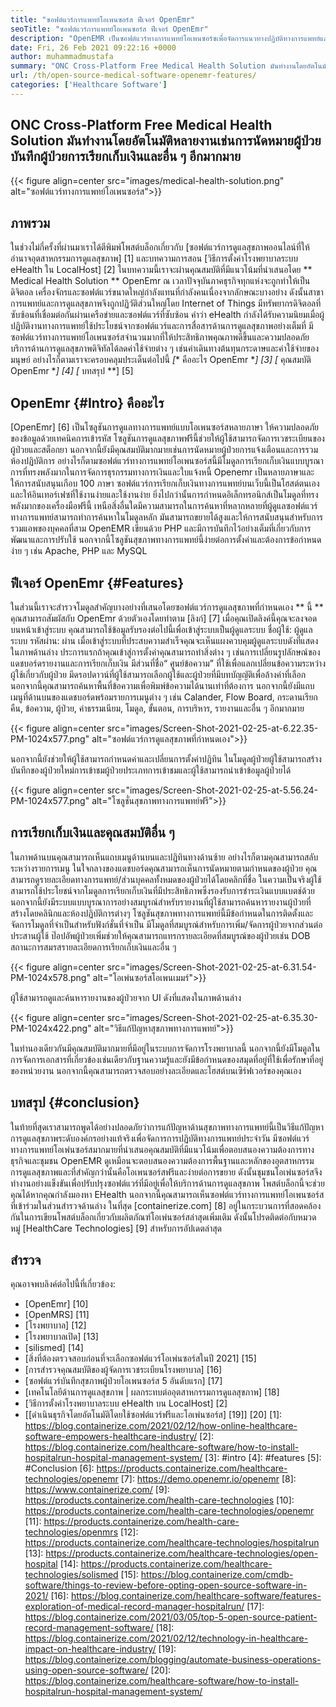 ```yaml
---
title: "ซอฟต์แวร์การแพทย์โอเพนซอร์ส ฟีเจอร์ OpenEmr" 
seoTitle: "ซอฟต์แวร์การแพทย์โอเพนซอร์ส ฟีเจอร์ OpenEmr" 
description: "OpenEMR เป็นซอฟต์แวร์ทางการแพทย์โอเพนซอร์ซเพื่อจัดการแนวทางปฏิบัติทางการแพทย์และทรัพยากร ผ่านโพสต์บล็อกนี้เพื่อเรียนรู้เกี่ยวกับคุณสมบัติที่สำคัญ" 
date: Fri, 26 Feb 2021 09:22:16 +0000
author: muhammadmustafa
summary: "ONC Cross-Platform Free Medical Health Solution มันทำงานโดยอัตโนมัติหลายงานเช่นการนัดหมายผู้ป่วยบันทึกผู้ป่วยการเรียกเก็บเงินและอื่น ๆ อีกมากมาย" 
url: /th/open-source-medical-software-openemr-features/
categories: ['Healthcare Software']
---
```


## ONC Cross-Platform Free Medical Health Solution มันทำงานโดยอัตโนมัติหลายงานเช่นการนัดหมายผู้ป่วยบันทึกผู้ป่วยการเรียกเก็บเงินและอื่น ๆ อีกมากมาย

{{< figure align=center src="images/medical-health-solution.png" alt="ซอฟต์แวร์ทางการแพทย์โอเพนซอร์ส">}}


## ภาพรวม
ในช่วงไม่กี่ครั้งที่ผ่านมาเราได้ตีพิมพ์โพสต์บล็อกเกี่ยวกับ [ซอฟต์แวร์การดูแลสุขภาพออนไลน์ที่ให้อำนาจอุตสาหกรรมการดูแลสุขภาพ] [1] และบทความการสอน [วิธีการตั้งค่าโรงพยาบาลระบบ eHealth ใน LocalHost] [2] ในบทความนี้เราจะผ่านคุณสมบัติที่มีแนวโน้มที่นำเสนอโดย ** Medical Health Solution ** OpenEmr ณ เวลาปัจจุบันภาคธุรกิจทุกแห่งจะถูกทำให้เป็นดิจิตอล เครื่องจักรและซอฟต์แวร์ขนาดใหญ่กำลังแทนที่กำลังคนเนื่องจากลักษณะบางอย่าง ดังนั้นสาขาการแพทย์และการดูแลสุขภาพจึงถูกปฏิวัติส่วนใหญ่โดย Internet of Things มีทรัพยากรดิจิตอลที่ซับซ้อนที่เชื่อมต่อกันผ่านเครือข่ายและซอฟต์แวร์ที่ซับซ้อน คำว่า eHealth กำลังได้รับความนิยมเมื่อผู้ปฏิบัติงานทางการแพทย์ใช้ประโยชน์จากซอฟต์แวร์และการสื่อสารด้านการดูแลสุขภาพอย่างเต็มที่
มีซอฟต์แวร์ทางการแพทย์โอเพนซอร์สจำนวนมากที่ให้ประสิทธิภาพคุณภาพดีขึ้นและความปลอดภัย บริการด้านการดูแลสุขภาพดิจิทัลได้ลดค่าใช้จ่ายต่าง ๆ เช่นค่าเดินทางต้นทุนกระดาษและค่าใช้จ่ายของมนุษย์ อย่างไรก็ตามเราจะครอบคลุมประเด็นต่อไปนี้
  *[** คืออะไร OpenEmr **] [3]
  *[** คุณสมบัติ OpenEmr **] [4]
  *[** บทสรุป **] [5]

## OpenEmr {#Intro} คืออะไร
[OpenEmr] [6] เป็นโซลูชันการดูแลทางการแพทย์แบบโอเพนซอร์สหลายภาษา ให้ความปลอดภัยของข้อมูลด้วยเทคนิคการเข้ารหัส โซลูชันการดูแลสุขภาพฟรีนี้ช่วยให้ผู้ใช้สามารถจัดการเวชระเบียนของผู้ป่วยและสต็อกยา นอกจากนี้ยังมีคุณสมบัติมากมายเช่นการนัดหมายผู้ป่วยการแจ้งเตือนและการรวมห้องปฏิบัติการ อย่างไรก็ตามซอฟต์แวร์ทางการแพทย์โอเพนซอร์สนี้มีโมดูลการเรียกเก็บเงินแบบบูรณาการที่ทรงพลังมากในการจัดการธุรกรรมทางการเงินและใบแจ้งหนี้ Openemr เป็นหลายภาษาและให้การสนับสนุนเกือบ 100 ภาษา
ซอฟต์แวร์การเรียกเก็บเงินทางการแพทย์บนเว็บนี้เป็นโฮสต์ตนเองและให้อินเทอร์เฟซที่ใช้งานง่ายและใช้งานง่าย ยิ่งไปกว่านั้นการกำหนดอิเล็กทรอนิกส์เป็นโมดูลที่ทรงพลังมากของเครื่องมือฟรีนี้ เหนือสิ่งอื่นใดมีความสามารถในการค้นหาที่หลากหลายที่ผู้ดูแลซอฟต์แวร์ทางการแพทย์สามารถทำการค้นหาในโมดูลหลัก มันสามารถขยายได้สูงและให้การสนับสนุนสำหรับการรวมแอพของบุคคลที่สาม OpenEMR เขียนด้วย PHP และมีการบันทึกไว้อย่างเต็มที่เกี่ยวกับการพัฒนาและการปรับใช้ นอกจากนี้โซลูชันสุขภาพทางการแพทย์นี้ง่ายต่อการตั้งค่าและต้องการข้อกำหนดง่าย ๆ เช่น Apache, PHP และ MySQL

## ฟีเจอร์ OpenEmr {#Features}
ในส่วนนี้เราจะสำรวจโมดูลสำคัญบางอย่างที่เสนอโดยซอฟต์แวร์การดูแลสุขภาพที่กำหนดเอง ** นี้ **
คุณสามารถสัมผัสกับ OpenEmr ด้วยตัวเองโดยทำตาม [ลิงก์] [7] เมื่อคุณเปิดลิงค์นี้คุณจะลงจอดบนหน้าเข้าสู่ระบบ คุณสามารถใช้ข้อมูลรับรองต่อไปนี้เพื่อเข้าสู่ระบบเป็นผู้ดูแลระบบ
ชื่อผู้ใช้: ผู้ดูแลระบบ
รหัสผ่าน: ผ่าน
เมื่อเข้าสู่ระบบที่ประสบความสำเร็จคุณจะเห็นแผงควบคุมผู้ดูแลระบบดังที่แสดงในภาพด้านล่าง
ประการแรกถ้าคุณเข้าสู่การตั้งค่าคุณสามารถทำสิ่งต่าง ๆ เช่นการเปลี่ยนรูปลักษณ์ของแดชบอร์ดรายงานและการเรียกเก็บเงิน มีส่วนที่ชื่อ“ ศูนย์ข้อความ” ที่ใช้เพื่อแลกเปลี่ยนข้อความระหว่างผู้ใช้เกี่ยวกับผู้ป่วย มีดรอปดาวน์ที่ผู้ใช้สามารถเลือกผู้ใช้และผู้ป่วยที่มีบทบัญญัติเพื่อล้างค่าที่เลือก นอกจากนี้คุณสามารถค้นหาพื้นที่ข้อความเพื่อพิมพ์ข้อความได้นานเท่าที่ต้องการ นอกจากนี้ยังมีแถบเมนูที่ด้านบนของแดชบอร์ดพร้อมรายการเมนูต่าง ๆ เช่น Calander, Flow Board, กระดานเรียกคืน, ข้อความ, ผู้ป่วย, ค่าธรรมเนียม, โมดูล, ขั้นตอน, การบริหาร, รายงานและอื่น ๆ อีกมากมาย

{{< figure align=center src="images/Screen-Shot-2021-02-25-at-6.22.35-PM-1024x577.png" alt="ซอฟต์แวร์การดูแลสุขภาพที่กำหนดเอง">}}

นอกจากนี้ยังช่วยให้ผู้ใช้สามารถกำหนดค่าและเปลี่ยนการตั้งค่าปฏิทิน ในโมดูลผู้ป่วยผู้ใช้สามารถสร้างบันทึกของผู้ป่วยใหม่การเข้าชมผู้ป่วยประเภทการเข้าชมและผู้ใช้สามารถนำเข้าข้อมูลผู้ป่วยได้

{{< figure align=center src="images/Screen-Shot-2021-02-25-at-5.56.24-PM-1024x577.png" alt="โซลูชั่นสุขภาพทางการแพทย์ฟรี">}}


## การเรียกเก็บเงินและคุณสมบัติอื่น ๆ
ในภาพด้านบนคุณสามารถเห็นแถบเมนูด้านบนและปฏิทินทางด้านซ้าย อย่างไรก็ตามคุณสามารถสลับระหว่างรายการเมนู ในใจกลางของแดชบอร์ดคุณสามารถเห็นการนัดหมายตามกำหนดของผู้ป่วย คุณสามารถดูรายละเอียดทางการแพทย์/ส่วนบุคคลทั้งหมดของผู้ป่วยได้โดยคลิกที่ชื่อ ในความเป็นจริงผู้ใช้สามารถใช้ประโยชน์จากโมดูลการเรียกเก็บเงินที่มีประสิทธิภาพซึ่งรองรับการชำระเงินแบบแบตช์ด้วย นอกจากนี้ยังมีระบบแบบบูรณาการอย่างสมบูรณ์สำหรับรายงานที่ผู้ใช้สามารถค้นหารายงานผู้ป่วยที่สร้างโดยคลินิกและห้องปฏิบัติการต่างๆ โซลูชันสุขภาพทางการแพทย์นี้มีข้อกำหนดในการติดตั้งและจัดการโมดูลที่จำเป็นสำหรับฟังก์ชั่นที่จำเป็น
มีโมดูลที่สมบูรณ์สำหรับการเพิ่ม/จัดการผู้ป่วยจากส่วนต่อประสานผู้ใช้ ป๊อปอัพผู้ป่วยเพิ่มช่วยให้คุณสามารถแทรกรายละเอียดที่สมบูรณ์ของผู้ป่วยเช่น DOB สถานะการสมรสรายละเอียดการเรียกเก็บเงินและอื่น ๆ

{{< figure align=center src="images/Screen-Shot-2021-02-25-at-6.31.54-PM-1024x578.png" alt="โอเพ่นซอร์สโอเพนเมมร์">}}

ผู้ใช้สามารถดูและค้นหารายงานของผู้ป่วยจาก UI ดังที่แสดงในภาพด้านล่าง

{{< figure align=center src="images/Screen-Shot-2021-02-25-at-6.35.30-PM-1024x422.png" alt="วิธีแก้ปัญหาสุขภาพทางการแพทย์">}}

ในทำนองเดียวกันมีคุณสมบัติมากมายที่มีอยู่ในระบบการจัดการโรงพยาบาลนี้ นอกจากนี้ยังมีโมดูลในการจัดการเอกสารที่เกี่ยวข้องเช่นเดียวกับฐานความรู้และยังมีข้อกำหนดของสมุดที่อยู่ที่ใช้เพื่อรักษาที่อยู่ของหน่วยงาน นอกจากนี้คุณสามารถตรวจสอบอย่างละเอียดและโฮสต์บนเซิร์ฟเวอร์ของคุณเอง

## บทสรุป {#conclusion}
ในท้ายที่สุดเราสามารถพูดได้อย่างปลอดภัยว่าการแก้ปัญหาด้านสุขภาพทางการแพทย์นี้เป็นวิธีแก้ปัญหาการดูแลสุขภาพระดับองค์กรอย่างแท้จริงเพื่อจัดการการปฏิบัติทางการแพทย์ประจำวัน มีซอฟต์แวร์ทางการแพทย์โอเพ่นซอร์สมากมายที่นำเสนอคุณสมบัติที่มีแนวโน้มเพื่อตอบสนองความต้องการทางธุรกิจและชุมชน OpenEMR ดูเหมือนจะตอบสนองความต้องการพื้นฐานและหลักของอุตสาหกรรมการดูแลสุขภาพและที่สำคัญกว่านั้นคือโอเพนซอร์สฟรีและง่ายต่อการขยาย ดังนั้นชุมชนโอเพ่นซอร์สจึงทำงานอย่างแข็งขันเพื่อปรับปรุงซอฟต์แวร์ที่มีอยู่เพื่อให้บริการด้านการดูแลสุขภาพ โพสต์บล็อกนี้จะช่วยคุณได้หากคุณกำลังมองหา EHealth นอกจากนี้คุณสามารถเห็นซอฟต์แวร์ทางการแพทย์โอเพนซอร์สที่เข้าร่วมในส่วนสำรวจด้านล่าง ในที่สุด [containerize.com] [8] อยู่ในกระบวนการที่สอดคล้องกันในการเขียนโพสต์บล็อกเกี่ยวกับผลิตภัณฑ์โอเพ่นซอร์สล่าสุดเพิ่มเติม ดังนั้นโปรดติดต่อกับหมวดหมู่ [HealthCare Technologies] [9] สำหรับการอัปเดตล่าสุด

## สำรวจ
คุณอาจพบลิงค์ต่อไปนี้ที่เกี่ยวข้อง:
  * [OpenEmr] [10]
  * [OpenMRS] [11]
  * [โรงพยาบาล] [12]
  * [โรงพยาบาลเปิด] [13]
  * [silismed] [14]
  * [สิ่งที่ต้องตรวจสอบก่อนที่จะเลือกซอฟต์แวร์โอเพ่นซอร์สในปี 2021] [15]
  * [การสำรวจคุณสมบัติของผู้จัดการเวชระเบียนโรงพยาบาล] [16]
  * [ซอฟต์แวร์บันทึกสุขภาพผู้ป่วยโอเพนซอร์ส 5 อันดับแรก] [17]
  * [เทคโนโลยีด้านการดูแลสุขภาพ | ผลกระทบต่ออุตสาหกรรมการดูแลสุขภาพ] [18]
  * [วิธีการตั้งค่าโรงพยาบาลระบบ eHealth บน LocalHost] [2]
  * [[ดำเนินธุรกิจโดยอัตโนมัติโดยใช้ซอฟต์แวร์ฟรีและโอเพ่นซอร์ส] [19]] [20]
[1]: https://blog.containerize.com/2021/02/12/how-online-healthcare-software-empowers-healthcare-industry/
[2]: https://blog.containerize.com/healthcare-software/how-to-install-hospitalrun-hospital-management-system/
[3]: #intro
[4]: #features
[5]: #Conclusion
[6]: https://products.containerize.com/healthcare-technologies/openemr
[7]: https://demo.openemr.io/openemr
[8]: https://www.containerize.com/
[9]: https://products.containerize.com/health-care-technologies
[10]: https://products.containerize.com/health-care-technologies/openemr
[11]: https://products.containerize.com/health-care-technologies/openmrs
[12]: https://products.containerize.com/healthcare-technologies/hospitalrun
[13]: https://products.containerize.com/healthcare-technologies/open-hospital
[14]: https://products.containerize.com/healthcare-technologies/solismed
[15]: https://blog.containerize.com/cmdb-software/things-to-review-before-opting-open-source-software-in-2021/
[16]: https://blog.containerize.com/healthcare-software/features-exploration-of-medical-record-manager-hospitalrun/
[17]: https://blog.containerize.com/2021/03/05/top-5-open-source-patient-record-management-software/
[18]: https://blog.containerize.com/2021/02/12/technology-in-healthcare-impact-on-healthcare-industry/
[19]: https://blog.containerize.com/blogging/automate-business-operations-using-open-source-software/
[20]: https://blog.containerize.com/healthcare-software/how-to-install-hospitalrun-hospital-management-system/
